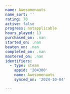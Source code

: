 ```yaml
---
name: Awesomenauts
name_sort: ''
rating: 70
active: false
progress: notapplicable
hours_played: 13
purchased_on: .nan
started_on: .nan
beaten_on: .nan
completed_on: .nan
mastered_on: .nan
identifiers:
  - type: steam
    appid: '204300'
    name: Awesomenauts
    synced_on: '2024-10-04'

---
```

